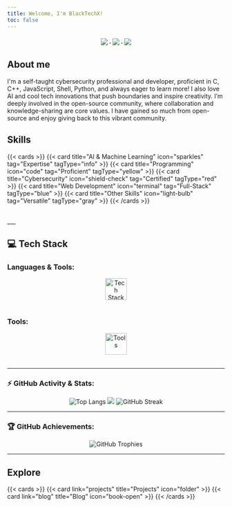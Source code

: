 ```yaml
---
title: Welcome, I'm BlackTechX!
toc: false
---
```


<div align="center">
<h4>
    <a href="https://www.GitHub.com/BlackTechX011/"><img src="https://img.shields.io/badge/GitHub-000000?style=for-the-badge&logo=github&logoColor=white"></a>
    <span> · </span>
    <a href="https://www.instagram.com/BlackTechX011/"><img src="https://img.shields.io/badge/Instagram-E4405F?style=for-the-badge&logo=instagram&logoColor=white"></a>
    <span> · </span>
    <a href="https://www.youtube.com/@BlackTechX_"><img src="https://img.shields.io/badge/YouTube-FF0000?style=for-the-badge&logo=youtube&logoColor=white"></a>
  </h4>
</div>


## About me
I'm a self-taught cybersecurity professional and developer, proficient in C, C++, JavaScript, Shell, Python, and always eager to learn more! I also love AI and cool tech innovations that push boundaries and inspire creativity.
I’m deeply involved in the open-source community, where collaboration and knowledge-sharing are core values. I have gained so much from open-source and enjoy giving back to this vibrant community.

## Skills
{{< cards >}}
  {{< card title="AI & Machine Learning" icon="sparkles" tag="Expertise" tagType="info" >}}
  {{< card title="Programming" icon="code" tag="Proficient" tagType="yellow" >}}
  {{< card title="Cybersecurity" icon="shield-check" tag="Certified" tagType="red" >}}
  {{< card title="Web Development" icon="terminal" tag="Full-Stack" tagType="blue" >}}
  {{< card title="Other Skills" icon="light-bulb" tag="Versatile" tagType="gray" >}}
{{< /cards >}}


<br>
___
<br>


## 💻 Tech Stack

### Languages & Tools:
<div align="center">
  
  <img src="https://skillicons.dev/icons?i=python,cpp,javascript,java,cs,go,typescript,php,kotlin,rust,powershell" height="50" alt="Tech Stack" />
</div>
<br/>

### Tools:
<div align="center"> 
  <img src="https://skillicons.dev/icons?i=vscode,visualstudio,androidstudio,arduino,git" height="50" alt="Tools" />
</div>
<br/>

---

### ⚡ GitHub Activity & Stats:
<div align="center">
  <img src="https://github-readme-stats.vercel.app/api/top-langs/?username=BlackTechX011&layout=compact&theme=transparent&hide_border=true" alt="Top Langs" />
  <img src="https://github-readme-stats.vercel.app/api?username=BlackTechX011&show_icons=true&theme=transparent&rank_icon=github" />
  <img src="https://github-readme-streak-stats.herokuapp.com?user=BlackTechX011&theme=transparent&hide_border=true&date_format=M%20j%5B%2C%20Y%5D" alt="GitHub Streak" />
    
</div>

---

### 🏆 GitHub Achievements:
<div align="center">
  <img src="https://github-profile-trophy.vercel.app/?username=BlackTechX011&theme=onedark&no-frame=true&column=7" alt="GitHub Trophies">
</div>

---

## Explore

{{< cards >}}
  {{< card link="projects" title="Projects" icon="folder" >}}
  {{< card link="blog" title="Blog" icon="book-open" >}}
{{< /cards >}}



